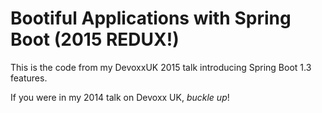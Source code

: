# Bootiful Applications with Spring Boot (2015 REDUX!)

This is the code from my DevoxxUK 2015 talk introducing Spring Boot 1.3 features. 

If you were in my 2014 talk on Devoxx UK, _buckle up_!
